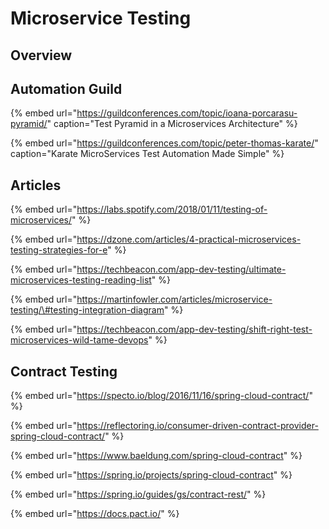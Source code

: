 # Microservice Testing

## Overview

## Automation Guild

{% embed url="https://guildconferences.com/topic/ioana-porcarasu-pyramid/" caption="Test Pyramid in a Microservices Architecture" %}

{% embed url="https://guildconferences.com/topic/peter-thomas-karate/" caption="Karate MicroServices Test Automation Made Simple" %}





## 

## Articles

{% embed url="https://labs.spotify.com/2018/01/11/testing-of-microservices/" %}

{% embed url="https://dzone.com/articles/4-practical-microservices-testing-strategies-for-e" %}

{% embed url="https://techbeacon.com/app-dev-testing/ultimate-microservices-testing-reading-list" %}

{% embed url="https://martinfowler.com/articles/microservice-testing/\#testing-integration-diagram" %}

{% embed url="https://techbeacon.com/app-dev-testing/shift-right-test-microservices-wild-tame-devops" %}



## 

## Contract Testing

{% embed url="https://specto.io/blog/2016/11/16/spring-cloud-contract/" %}

{% embed url="https://reflectoring.io/consumer-driven-contract-provider-spring-cloud-contract/" %}

{% embed url="https://www.baeldung.com/spring-cloud-contract" %}

{% embed url="https://spring.io/projects/spring-cloud-contract" %}

{% embed url="https://spring.io/guides/gs/contract-rest/" %}

{% embed url="https://docs.pact.io/" %}



